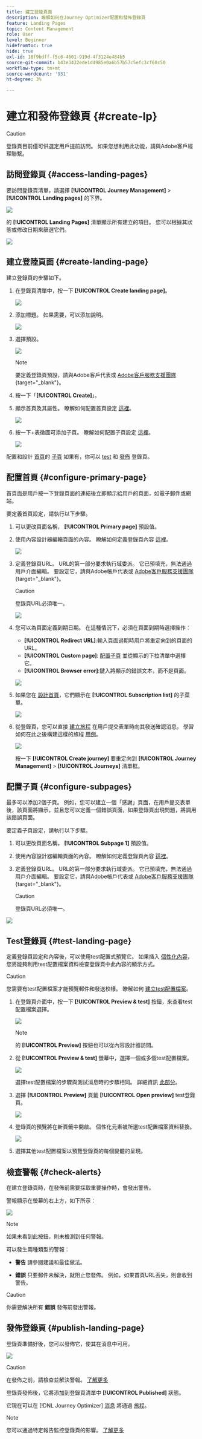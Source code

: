```yaml
---
title: 建立登陸頁面
description: 瞭解如何在Journey Optimizer配置和發佈登錄頁
feature: Landing Pages
topic: Content Management
role: User
level: Beginner
hidefromtoc: true
hide: true
exl-id: 18f9bdff-f5c6-4601-919d-4f3124e484b5
source-git-commit: b43e3432ede1d4985e0a6b57b57c5efc3cf60c50
workflow-type: tm+mt
source-wordcount: '931'
ht-degree: 3%

---
```


# 建立和發佈登錄頁 {#create-lp}

>[!CAUTION]
>
>登錄頁目前僅可供選定用戶提前訪問。 如果您想利用此功能，請與Adobe客戶經理聯繫。

## 訪問登錄頁 {#access-landing-pages}

要訪問登錄頁清單，請選擇 **[!UICONTROL Journey Management]** > **[!UICONTROL Landing pages]** 的下界。

![](../assets/lp_access-list.png)

的 **[!UICONTROL Landing Pages]** 清單顯示所有建立的項目。 您可以根據其狀態或修改日期來篩選它們。

![](../assets/lp_access-list-filter.png)

## 建立登陸頁面 {#create-landing-page}

建立登錄頁的步驟如下。

1. 在登錄頁清單中，按一下 **[!UICONTROL Create landing page]**。

   ![](../assets/lp_create-lp.png)

1. 添加標題。 如果需要，可以添加說明。

   ![](../assets/lp_create-lp-details.png)

1. 選擇預設。

   ![](../assets/lp_create-lp-presets.png)

   >[!NOTE]
   >
   >要定義登錄頁預設，請與Adobe客戶代表或 [Adobe客戶服務支援團隊](https://helpx.adobe.com/tw/enterprise/admin-guide.html/enterprise/using/support-for-experience-cloud.ug.html){target=&quot;_blank&quot;}。

1. 按一下「**[!UICONTROL Create]**」。

1. 顯示首頁及其屬性。 瞭解如何配置首頁設定 [這裡](#configure-primary-page)。

   ![](../assets/lp_primary-page.png)

1. 按一下+表徵圖可添加子頁。 瞭解如何配置子頁設定 [這裡](#configure-subpages)。

   ![](../assets/lp_add-subpage.png)

配置和設計 [首頁](#configure-primary-page)的 [子頁](#configure-subpages) 如果有，你可以 [test](#test-landing-page) 和 [發佈](#publish-landing-page) 登錄頁。

## 配置首頁 {#configure-primary-page}

首頁面是用戶按一下登錄頁面的連結後立即顯示給用戶的頁面，如電子郵件或網站。

要定義首頁設定，請執行以下步驟。

1. 可以更改頁面名稱， **[!UICONTROL Primary page]** 預設值。

1. 使用內容設計器編輯頁面的內容。 瞭解如何定義登錄頁內容 [這裡](design-lp.md)。

   ![](../assets/lp_open-designer.png)

1. 定義登錄頁URL。 URL的第一部分要求執行域委派。 它已預填充，無法通過用戶介面編輯。 要設定它，請與Adobe帳戶代表或 [Adobe客戶服務支援團隊](https://helpx.adobe.com/enterprise/admin-guide.html/enterprise/using/support-for-experience-cloud.ug.html){target=&quot;_blank&quot;}。

   >[!CAUTION]
   >
   >登錄頁URL必須唯一。

   ![](../assets/lp_access-url.png)

1. 您可以為頁面定義到期日期。 在這種情況下，必須在頁面到期時選擇操作：

   * **[!UICONTROL Redirect URL]**:輸入頁面過期時用戶將重定向到的頁面的URL。
   * **[!UICONTROL Custom page]**: [配置子頁](#configure-subpages) 並從顯示的下拉清單中選擇它。
   * **[!UICONTROL Browser error]**:鍵入將顯示的錯誤文本，而不是頁面。

   ![](../assets/lp_expiry-date.png)

   <!--1. In the **[!UICONTROL Additional data]** section, define a **[!UICONTROL Key]** and the corresponding **[!UICONTROL Parameter value]**. // you can define how the data entered in the landing page is managed once it has been submitted by a user??-->

1. 如果您在 [設計首頁](design-lp.md)，它們顯示在 **[!UICONTROL Subscription list]** 的子菜單。

   ![](../assets/lp_subscription-list.png)

1. 從登錄頁，您可以直接 [建立旅程](../building-journeys/journey-gs.md#jo-build) 在用戶提交表單時向其發送確認消息。 學習如何在此之後構建這樣的旅程 [用例](lp-use-cases.md#subscription-to-a-service)。

   ![](../assets/lp_create-journey.png)

   按一下 **[!UICONTROL Create journey]** 要重定向到 **[!UICONTROL Journey Management]** > **[!UICONTROL Journeys]** 清單框。

## 配置子頁 {#configure-subpages}

最多可以添加2個子頁。 例如，您可以建立一個「感謝」頁面，在用戶提交表單後，該頁面將顯示，並且您可以定義一個錯誤頁面，如果登錄頁出現問題，將調用該錯誤頁面。

要定義子頁設定，請執行以下步驟。

1. 可以更改頁面名稱， **[!UICONTROL Subpage 1]** 預設值。

1. 使用內容設計器編輯頁面的內容。 瞭解如何定義登錄頁內容 [這裡](design-lp.md)。

1. 定義登錄頁URL。 URL的第一部分要求執行域委派。 它已預填充，無法通過用戶介面編輯。 要設定它，請與Adobe帳戶代表或 [Adobe客戶服務支援團隊](https://helpx.adobe.com/enterprise/admin-guide.html/enterprise/using/support-for-experience-cloud.ug.html){target=&quot;_blank&quot;}。

   >[!CAUTION]
   >
   >登錄頁URL必須唯一。

![](../assets/lp_subpage-settings.png)

## Test登錄頁 {#test-landing-page}

定義登錄頁設定和內容後，可以使用test配置式預覽它。 如果插入 [個性化內容](../personalization/personalize.md)，您將能夠利用test配置檔案資料檢查登錄頁中此內容的顯示方式。

>[!CAUTION]
>
>您需要有test配置檔案才能預覽郵件和發送校樣。 瞭解如何 [建立test配置檔案](../building-journeys/creating-test-profiles.md)。

1. 在登錄頁介面中，按一下 **[!UICONTROL Preview & test]** 按鈕，來查看test配置檔案選擇。

   ![](../assets/lp_preview-button.png)

   >[!NOTE]
   >
   >的 **[!UICONTROL Preview]** 按鈕也可以從內容設計器訪問。

1. 從 **[!UICONTROL Preview & test]** 螢幕中，選擇一個或多個test配置檔案。

   ![](../assets/lp_test-profiles.png)

   選擇test配置檔案的步驟與測試消息時的步驟相同。 詳細資訊 [此部分](../messages/preview.md#select-test-profiles)。

1. 選擇 **[!UICONTROL Preview]** 頁籤 **[!UICONTROL Open preview]** test登錄頁。

   ![](../assets/lp_open-preview.png)

1. 登錄頁的預覽將在新頁籤中開啟。 個性化元素被所選test配置檔案資料替換。

   ![](../assets/lp_preview.png)

1. 選擇其他test配置檔案以預覽登錄頁的每個變體的呈現。

## 檢查警報 {#check-alerts}

在建立登錄頁時，在發佈前需要採取重要操作時，會發出警告。

警報顯示在螢幕的右上方，如下所示：

![](../assets/lp_alerts.png)

>[!NOTE]
>
>如果未看到此按鈕，則未檢測到任何警報。

可以發生兩種類型的警報：

* **警告** 請參閱建議和最佳做法。 <!--For example, a message will display if -->

* **錯誤** 只要郵件未解決，就阻止您發佈。 例如，如果首頁URL丟失，則會收到警告。

<!--All possible warnings and errors are detailed [below](#alerts-and-warnings).-->

>[!CAUTION]
>
> 你需要解決所有 **錯誤** 發佈前發出警報。

<!--The settings and elements checked by the system are listed below. You will also find information on how to adapt your configuration to resolve the corresponding issues.

**Warnings**:

* 

**Errors**:

* 

>[!CAUTION]
>
> To be able to publish your message, you need to resolve all **error** alerts.
-->

## 發佈登錄頁 {#publish-landing-page}

登錄頁準備好後，您可以發佈它，使其在消息中可用。

![](../assets/lp_publish.png)

>[!CAUTION]
>
>在發佈之前，請檢查並解決警報。 [了解更多](#check-alerts)

登錄頁發佈後，它將添加到登錄頁清單中 **[!UICONTROL Published]** 狀態。

它現在可以在 [!DNL Journey Optimizer] [消息](../messages/create-message.md) 將通過 [旅程](../building-journeys/journey.md)。

>[!NOTE]
>
>您可以通過特定報告監控登錄頁的影響。 [了解更多](lp-report.md)

